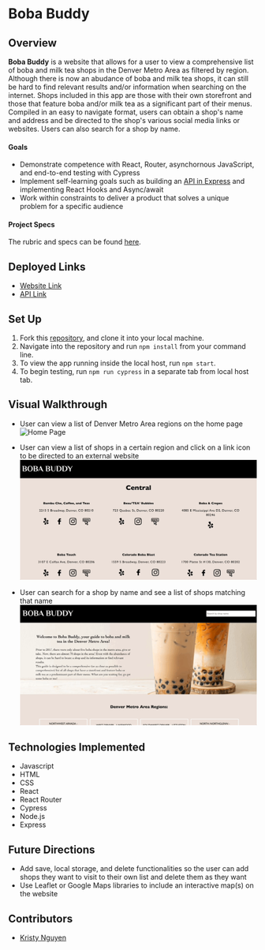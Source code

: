 # Boba Buddy

## Overview
**Boba Buddy** is a website that allows for a user to view a comprehensive list of boba and milk tea shops in the Denver Metro Area as filtered by region. Although there is now an abudance of boba and milk tea shops, it can still be hard to find relevant results and/or information when searching on the internet. Shops included in this app are those with their own storefront and those that feature boba and/or milk tea as a significant part of their menus. Compiled in an easy to navigate format, users can obtain a shop's name and address and be directed to the shop's various social media links or websites. Users can also search for a shop by name.

#### Goals
- Demonstrate competence with React, Router, asynchornous JavaScript, and end-to-end testing with Cypress
- Implement self-learning goals such as building an [API in Express](https://github.com/kpn678/boba-buddy-api) and implementing React Hooks and Async/await
- Work within constraints to deliver a product that solves a unique problem for a specific audience

#### Project Specs
The rubric and specs can be found [here](https://frontend.turing.edu/projects/module-3/showcase.html).

## Deployed Links
- [Website Link](https://boba-buddy.vercel.app/)
- [API Link](https://boba-buddy-api.up.railway.app/)

## Set Up
1. Fork this [repository](https://github.com/kpn678/boba-buddy), and clone it into your local machine.
2. Navigate into the repository and run `npm install` from your command line.
3. To view the app running inside the local host, run `npm start`.
4. To begin testing, run `npm run cypress` in a separate tab from local host tab.

## Visual Walkthrough
- User can view a list of Denver Metro Area regions on the home page
![Home Page](src/images/Boba-Buddy-1.gif)

- User can view a list of shops in a certain region and click on a link icon to be directed to an external website
![Region Page](src/images/Boba-Buddy-2.gif)

- User can search for a shop by name and see a list of shops matching that name
![Search Bar](src/images/Boba-Buddy-3.gif)

## Technologies Implemented
- Javascript
- HTML
- CSS
- React
- React Router
- Cypress
- Node.js
- Express

## Future Directions
- Add save, local storage, and delete functionalities so the user can add shops they want to visit to their own list and delete them as they want
- Use Leaflet or Google Maps libraries to include an interactive map(s) on the website

## Contributors
- [Kristy Nguyen](https://www.linkedin.com/in/kristypnguyen/)
